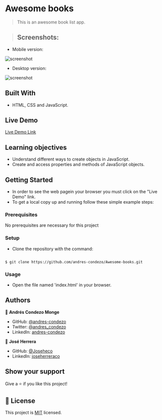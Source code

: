 # Awesome books

>	This is an awesome book list app.

>	## Screenshots:

- Mobile version:

![screenshot](./img/screenshot-mobile.png)

- Desktop version:

![screenshot](./img/screenshot-desktop.png)


## Built With

- HTML, CSS and JavaScript.

## Live Demo

[Live Demo Link](https://andres-condezo.github.io/Awesome-books/)


## Learning objectives

- Understand different ways to create objects in JavaScript.
- Create and access properties and methods of JavaScript objects.

## Getting Started

- In order to see the web pagein your browser you must click on the "Live Demo" link.
- To get a local copy up and running follow these simple example steps:

### Prerequisites

No prerequisites are necessary for this project

### Setup

- Clone the repository with the command:

<code>
$ git clone https://github.com/andres-condezo/Awesome-books.git
</code>

### Usage
- Open the file named 'index.html' in your browser.


## Authors

👤 **Andrés Condezo Monge**

- GitHub: [@andres-condezo](https://github.com/andres-condezo)
- Twitter: [@andres_condezo](https://twitter.com/andres_condezo)
- LinkedIn: [andres-condezo](https://linkedin.com/in/andres-condezo)

👤 **José Herrera**

- GitHub: [@Joseheco](https://github.com/joseheco)
- LinkedIn: [joseherreraco](https://linkedin.com/in/joseherreraco)

## Show your support

Give a ⭐️ if you like this project!

## 📝 License

This project is [MIT](./MIT.md) licensed.
